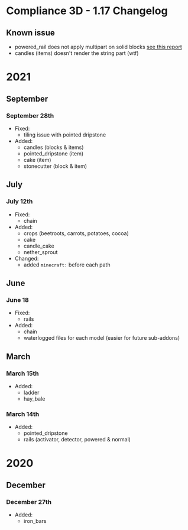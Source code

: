 # Compliance 3D - 1.17 Changelog

## Known issue

- powered_rail does not apply multipart on solid blocks [see this report](https://bugs.mojang.com/browse/MC-231792)
- candles (items) doesn't render the string part (wtf)

# 2021

## September

### September 28th

- Fixed:
  - tiling issue with pointed dripstone
- Added:
  - candles (blocks & items)
  - pointed_dripstone (item)
  - cake (item)
  - stonecutter (block & item)

## July

### July 12th

- Fixed:
  - chain
- Added:
  - crops (beetroots, carrots, potatoes, cocoa)
  - cake
  - candle_cake
  - nether_sprout
- Changed:
  - added `minecraft:` before each path

## June

### June 18

- Fixed:
  - rails
- Added:
  - chain
  - waterlogged files for each model (easier for future sub-addons)

## March

### March 15th

- Added:
  - ladder
  - hay_bale

### March 14th

- Added:
  - pointed_dripstone
  - rails (activator, detector, powered & normal)

# 2020 

## December

### December 27th

- Added:
  - iron_bars